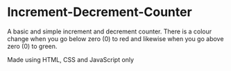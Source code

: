 # Increment-Decrement-Counter

A basic and simple increment and decrement counter. There is a colour change when you go below zero (0) to red and likewise when you go above zero (0) to green.

Made using HTML, CSS and JavaScript only
